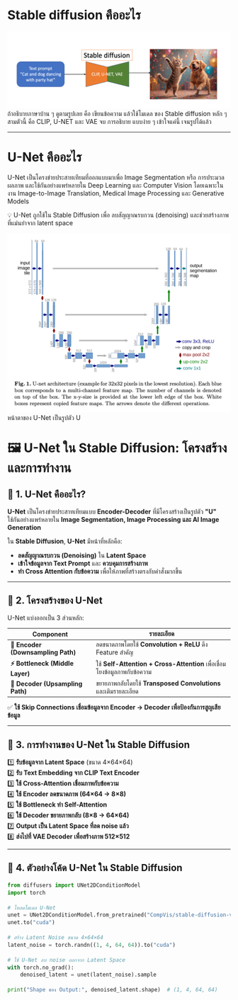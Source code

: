 # Stable diffusion คืออะไร

![alt text](image-4.png)
 ถ้าอธิบายภาษาบ้าน ๆ ดูตามรูปเลย คือ เขียนข้อความ แล้วใช้โมเดล ของ Stable diffusion  หลัก ๆ สามตัวนี้ คือ CLIP, U-NET และ VAE
 จบ การอธิบาย แบบง่าย ๆ เข้าใจแค่นี้ เจนรูปได้แล้ว

---

# U-Net คืออะไร
U-Net เป็นโครงข่ายประสาทเทียมที่ออกแบบมาเพื่อ Image Segmentation หรือ การประมวลผลภาพ และใช้กันอย่างแพร่หลายใน Deep Learning และ Computer Vision โดยเฉพาะในงาน Image-to-Image Translation, Medical Image Processing และ Generative Models

💡 U-Net ถูกใช้ใน Stable Diffusion เพื่อ ลบสัญญาณรบกวน (denoising) และช่วยสร้างภาพที่แม่นยำจาก latent space

![alt text](image-9.png)
หน้าตาของ U-Net เป็นรูปตัว U 

# 🖼️ **U-Net ใน Stable Diffusion: โครงสร้างและการทำงาน**

## **📌 1. U-Net คืออะไร?**
**U-Net** เป็นโครงข่ายประสาทเทียมแบบ **Encoder-Decoder** ที่มีโครงสร้างเป็นรูปตัว **"U"**  
ใช้กันอย่างแพร่หลายใน **Image Segmentation, Image Processing และ AI Image Generation**  

ใน **Stable Diffusion**, **U-Net** มีหน้าที่หลักคือ:
- **ลดสัญญาณรบกวน (Denoising)** ใน **Latent Space**
- **เข้าใจข้อมูลจาก Text Prompt** และ **ควบคุมการสร้างภาพ**
- **ทำ Cross Attention กับข้อความ** เพื่อให้ภาพที่สร้างตรงกับคำสั่งมากขึ้น

---

## **📌 2. โครงสร้างของ U-Net**
U-Net แบ่งออกเป็น 3 ส่วนหลัก:

| **Component**  | **รายละเอียด** |
|--------------|----------------|
| **🔻 Encoder (Downsampling Path)** | ลดขนาดภาพโดยใช้ **Convolution + ReLU** ดึง Feature สำคัญ |
| **⚡ Bottleneck (Middle Layer)** | ใช้ **Self-Attention + Cross-Attention** เพื่อเชื่อมโยงข้อมูลภาพกับข้อความ |
| **🔺 Decoder (Upsampling Path)** | ขยายภาพกลับโดยใช้ **Transposed Convolutions** และเติมรายละเอียด |

✅ **ใช้ Skip Connections เชื่อมข้อมูลจาก Encoder → Decoder เพื่อป้องกันการสูญเสียข้อมูล**

---

## **📌 3. การทำงานของ U-Net ใน Stable Diffusion**
1️⃣ **รับข้อมูลจาก Latent Space** (ขนาด 4×64×64)  
2️⃣ **รับ Text Embedding จาก CLIP Text Encoder**  
3️⃣ **ใช้ Cross-Attention เชื่อมภาพกับข้อความ**  
4️⃣ **ใช้ Encoder ลดขนาดภาพ (64×64 → 8×8)**  
5️⃣ **ใช้ Bottleneck ทำ Self-Attention**  
6️⃣ **ใช้ Decoder ขยายภาพกลับ (8×8 → 64×64)**  
7️⃣ **Output เป็น Latent Space ที่ลด noise แล้ว**  
8️⃣ **ส่งไปที่ VAE Decoder เพื่อสร้างภาพ 512×512**

---

## **📌 4. ตัวอย่างโค้ด U-Net ใน Stable Diffusion**
```python
from diffusers import UNet2DConditionModel
import torch

# โหลดโมเดล U-Net
unet = UNet2DConditionModel.from_pretrained("CompVis/stable-diffusion-v1-4", subfolder="unet")
unet.to("cuda")

# สร้าง Latent Noise ขนาด 4×64×64
latent_noise = torch.randn((1, 4, 64, 64)).to("cuda")

# ใช้ U-Net ลบ noise ออกจาก Latent Space
with torch.no_grad():
    denoised_latent = unet(latent_noise).sample

print("Shape ของ Output:", denoised_latent.shape)  # (1, 4, 64, 64)

